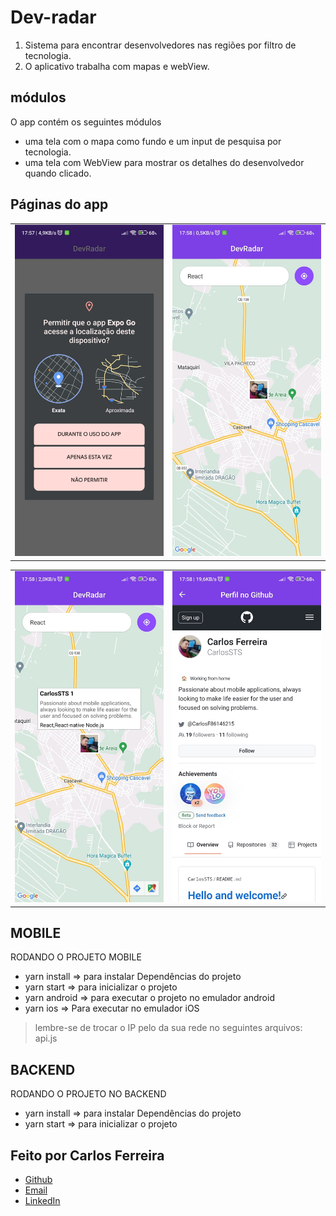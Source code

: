# Dev-radar 
1. Sistema para encontrar desenvolvedores nas regiões por filtro de tecnologia.
2. O aplicativo trabalha com mapas e webView.

## módulos

O app contém os seguintes módulos

* uma tela com o mapa como fundo e um input de pesquisa por tecnologia.
* uma tela com WebView para mostrar os detalhes do desenvolvedor quando clicado.

## Páginas do app

<table>
  <tr>
<td><img src="https://github.com/CarlosSTS/Semana_OmniStack_10-com-Knex.js/blob/master/assets/permission.jpeg" alt="Foto do App Permissição" width="360" /></td>
<td><img src="https://github.com/CarlosSTS/Semana_OmniStack_10-com-Knex.js/blob/master/assets/dashboard.jpeg" alt="Foto do App Dashboard" width="360" /></td>

</tr>
</table>

<table>
  <tr>
  <td><img src="https://github.com/CarlosSTS/Semana_OmniStack_10-com-Knex.js/blob/master/assets/description.jpeg" alt="Foto do App descrição" width="360" /></td>
<td><img src="https://github.com/CarlosSTS/Semana_OmniStack_10-com-Knex.js/blob/master/assets/profile.jpeg" alt="Foto do App perfil" width="360" /></td>
</tr>
</table>

## MOBILE
RODANDO O PROJETO MOBILE
* yarn install => para instalar Dependências do projeto
* yarn start => para inicializar o projeto
* yarn android => para executar o projeto no emulador android
* yarn ios => Para executar no emulador iOS
> lembre-se de trocar o IP pelo da sua rede no seguintes arquivos: api.js

## BACKEND
RODANDO O PROJETO NO BACKEND
* yarn install => para instalar Dependências do projeto
* yarn start =>  para inicializar o projeto

## Feito por Carlos Ferreira
* [Github](https://www.github.com/CarlosSTS)
* [Email](mailto://carlossts826@gmail.com)
* [LinkedIn](https://www.linkedin.com/in/carlos-ferreira-4b2ba219a/)
